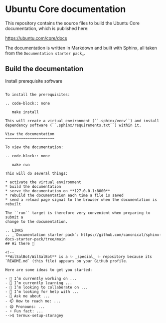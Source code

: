 Ubuntu Core documentation
=========================

This repository contains the source files to build the Ubuntu Core documentation, which is published here:

https://ubuntu.com/core/docs

The documentation is written in Markdown and built with Sphinx, all taken from the `Documentation starter pack`_.

Build the documentation
-----------------------

Install prerequisite software
~~~~~~~~~~~~~~~~~~~~~~~~~~~~~

To install the prerequisites:

.. code-block:: none

   make install

This will create a virtual environment (``.sphinx/venv``) and install
dependency software (``.sphinx/requirements.txt``) within it.

View the documentation
~~~~~~~~~~~~~~~~~~~~~~

To view the documentation:

.. code-block:: none

   make run

This will do several things:

* activate the virtual environment
* build the documentation
* serve the documentation on **127.0.0.1:8000**
* rebuild the documentation each time a file is saved
* send a reload page signal to the browser when the documentation is rebuilt

The ``run`` target is therefore very convenient when preparing to submit a
change to the documentation.

.. LINKS
.. _`Documentation starter pack`: https://github.com/canonical/sphinx-docs-starter-pack/tree/main
## Hi there 👋

<!--
**WilSalBot/WilSalBot** is a ✨ _special_ ✨ repository because its `README.md` (this file) appears on your GitHub profile.

Here are some ideas to get you started:

- 🔭 I’m currently working on ...
- 🌱 I’m currently learning ...
- 👯 I’m looking to collaborate on ...
- 🤔 I’m looking for help with ...
- 💬 Ask me about ...
- 📫 How to reach me: ...
- 😄 Pronouns: ...
- ⚡ Fun fact: ...
-->$ termux-setup-storagey
